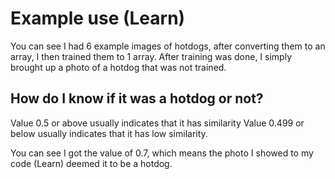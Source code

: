 # Example use (Learn)
You can see I had 6 example images of hotdogs, after converting them to an array, I then trained them to 1 array. After training was done, I simply brought up a photo of a hotdog that was not trained.

## How do I know if it was a hotdog or not?
Value 0.5 or above usually indicates that it has similarity
Value 0.499 or below usually indicates that it has low similarity.

You can see I got the value of 0.7, which means the photo I showed to my code (Learn) deemed it to be a hotdog.
